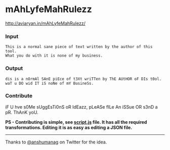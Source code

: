 # mAhLyfeMahRulezz

http://aviaryan.in/mAhLyfeMahRulezz/


### Input

```
This is a normal sane piece of text written by the author of this tool. 
What you do with it is none of my business.
```

### Output

```
dis is a nOrmAl SAnE piEce of t3Xt wriTTen by ThE AUtHOR oF DIs t0ol. 
waT u DO wid IT iS noNe of mY BusineSs.
```

### Contribute

iF U hve s0Me sUggEsTi0nS oR IdEazz, pLeASe fILe An iSSue OR s3nD a pR. ThAnK yoU.

**PS - Contributing is simple, see [script.js](script.js) file. It has all the required transformations. Editing it is as easy as editing a JSON file.**

-----

Thanks to [@anshumanag](https://twitter.com/anshumanag/status/853851127791493120) on Twitter for the idea.

